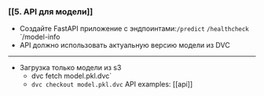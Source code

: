 ### [[5. API для модели]]

- Создайте FastAPI приложение с эндпоинтами:`/predict` `/healthcheck` `/model-info 
- API должно использовать актуальную версию модели из DVC
***
- Загрузка только модели из s3
	- dvc fetch model.pkl.dvc`
	- `dvc checkout model.pkl.dvc`
API examples:
[[api]] 